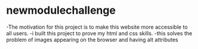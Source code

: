 # newmodulechallenge

-The motivation for this project is to make this website more accessible to all users.
-i built this project to prove my html and css skills.
-this solves the problem of images appearing on the browser and having alt attributes

